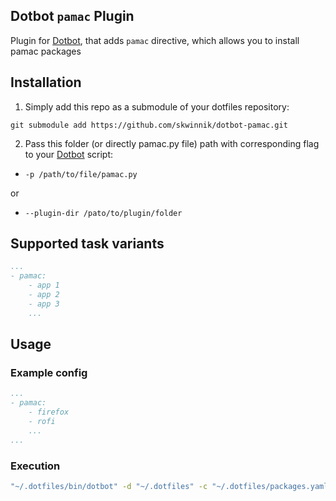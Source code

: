[dotbot_repo]: https://github.com/anishathalye/dotbot

## Dotbot ```pamac``` Plugin

Plugin for [Dotbot][dotbot_repo], that adds ```pamac``` directive, which allows you to install pamac packages 

## Installation

1. Simply add this repo as a submodule of your dotfiles repository:
```
git submodule add https://github.com/skwinnik/dotbot-pamac.git
```

2. Pass this folder (or directly pamac.py file) path with corresponding flag to your [Dotbot][dotbot_repo] script:
  - ```-p /path/to/file/pamac.py```

  or

 - ```--plugin-dir /pato/to/plugin/folder```

## Supported task variants
```yaml
...
- pamac: 
    - app 1
    - app 2
    - app 3
    ...
```

## Usage

### Example config
```yaml
...
- pamac:
    - firefox
    - rofi
    ...
...
```

### Execution
```bash
"~/.dotfiles/bin/dotbot" -d "~/.dotfiles" -c "~/.dotfiles/packages.yaml" -p "~/.dotfiles/plugins/dotbot-pamac/pamac.py"
```
